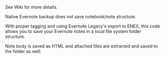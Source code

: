 See Wiki for more details.

Native Evernote backup does not save notebook/note structure.

With proper tagging and using Evernote Legacy's export to ENEX, this code allows you to save your Evernote notes in a local file system folder structure.

Note body is saved as HTML and attached files are extracted and saved to the folder as well. 
